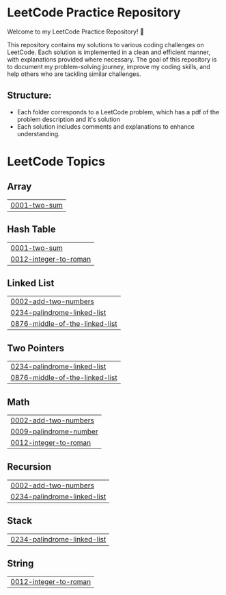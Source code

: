 # LeetCode Practice Repository

Welcome to my LeetCode Practice Repository! 🚀

This repository contains my solutions to various coding challenges on LeetCode. Each solution is implemented in a clean and efficient manner, with explanations provided where necessary. The goal of this repository is to document my problem-solving journey, improve my coding skills, and help others who are tackling similar challenges.

## Structure:

- Each folder corresponds to a LeetCode problem, which has a pdf of the problem description and it's solution
- Each solution includes comments and explanations to enhance understanding.



<!---LeetCode Topics Start-->
# LeetCode Topics
## Array
|  |
| ------- |
| [0001-two-sum](https://github.com/Yousaf-AJan/LeetCode-Practice/tree/master/0001-two-sum) |
## Hash Table
|  |
| ------- |
| [0001-two-sum](https://github.com/Yousaf-AJan/LeetCode-Practice/tree/master/0001-two-sum) |
| [0012-integer-to-roman](https://github.com/Yousaf-AJan/LeetCode-Practice/tree/master/0012-integer-to-roman) |
## Linked List
|  |
| ------- |
| [0002-add-two-numbers](https://github.com/Yousaf-AJan/LeetCode-Practice/tree/master/0002-add-two-numbers) |
| [0234-palindrome-linked-list](https://github.com/Yousaf-AJan/LeetCode-Practice/tree/master/0234-palindrome-linked-list) |
| [0876-middle-of-the-linked-list](https://github.com/Yousaf-AJan/LeetCode-Practice/tree/master/0876-middle-of-the-linked-list) |
## Two Pointers
|  |
| ------- |
| [0234-palindrome-linked-list](https://github.com/Yousaf-AJan/LeetCode-Practice/tree/master/0234-palindrome-linked-list) |
| [0876-middle-of-the-linked-list](https://github.com/Yousaf-AJan/LeetCode-Practice/tree/master/0876-middle-of-the-linked-list) |
## Math
|  |
| ------- |
| [0002-add-two-numbers](https://github.com/Yousaf-AJan/LeetCode-Practice/tree/master/0002-add-two-numbers) |
| [0009-palindrome-number](https://github.com/Yousaf-AJan/LeetCode-Practice/tree/master/0009-palindrome-number) |
| [0012-integer-to-roman](https://github.com/Yousaf-AJan/LeetCode-Practice/tree/master/0012-integer-to-roman) |
## Recursion
|  |
| ------- |
| [0002-add-two-numbers](https://github.com/Yousaf-AJan/LeetCode-Practice/tree/master/0002-add-two-numbers) |
| [0234-palindrome-linked-list](https://github.com/Yousaf-AJan/LeetCode-Practice/tree/master/0234-palindrome-linked-list) |
## Stack
|  |
| ------- |
| [0234-palindrome-linked-list](https://github.com/Yousaf-AJan/LeetCode-Practice/tree/master/0234-palindrome-linked-list) |
## String
|  |
| ------- |
| [0012-integer-to-roman](https://github.com/Yousaf-AJan/LeetCode-Practice/tree/master/0012-integer-to-roman) |
<!---LeetCode Topics End-->
